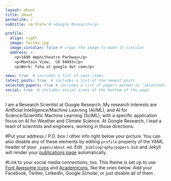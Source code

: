 ```yaml
---
layout: about
title: about
permalink: /
subtitle: <a href='#'>Google Research</a> 

profile:
  align: right
  image: feisha.jpg
  image_circular: false # crops the image to make it circular
  address: >
    <p>1600 Amphitheatre Parkway</p>
    <p>Montain View,  CA 94093</p>
    <p>Work: fsha at google dot com</p>

news: true  # includes a list of news items
latest_posts: true  # includes a list of the newest posts
selected_papers: true # includes a list of papers marked as "selected={true}"
social: true  # includes social icons at the bottom of the page
---
```


I am a Research Scientist at Google Research. My research interests are Artificial Intelligence/Machine Learning (AI/ML), and AI for Science/Scientific Machine Learning (SciML), with a specific application focus on AI for Weather and Climate Science.  At Google Research, I lead a team of scientists and engineers, working in those directions. 

#Put your address / P.O. box / other info right below your picture. You can also disable any of these elements by editing `profile` property of the YAML header of your `_pages/about.md`. Edit `_bibliography/papers.bib` and Jekyll will render your [publications page](/al-folio/publications/) automatically.

#Link to your social media connections, too. This theme is set up to use [Font Awesome icons](http://fortawesome.github.io/Font-Awesome/) and [Academicons](https://jpswalsh.github.io/academicons/), like the ones below. Add your Facebook, Twitter, LinkedIn, Google Scholar, or just disable all of them .
